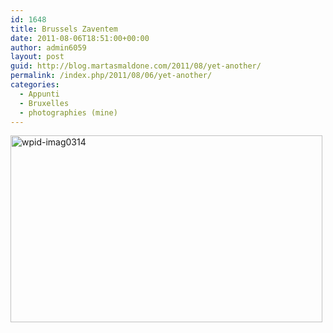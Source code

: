```yaml
---
id: 1648
title: Brussels Zaventem
date: 2011-08-06T18:51:00+00:00
author: admin6059
layout: post
guid: http://blog.martasmaldone.com/2011/08/yet-another/
permalink: /index.php/2011/08/06/yet-another/
categories:
  - Appunti
  - Bruxelles
  - photographies (mine)
---
```

<img class="aligncenter size-full wp-image-3593" src="http://blog.martasmaldone.eu/wp-content/uploads/2011/08/wpid-IMAG0314-1.jpg" alt="wpid-imag0314" width="499" height="299" srcset="http://blog.martasmaldone.eu/wp-content/uploads/2011/08/wpid-IMAG0314-1.jpg 499w, http://blog.martasmaldone.eu/wp-content/uploads/2011/08/wpid-IMAG0314-1-300x180.jpg 300w" sizes="(max-width: 499px) 100vw, 499px" />